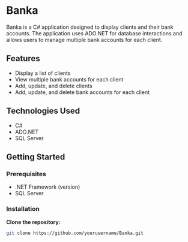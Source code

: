# Banka

Banka is a C# application designed to display clients and their bank accounts. The application uses ADO.NET for database interactions and allows users to manage multiple bank accounts for each client.

## Features

- Display a list of clients
- View multiple bank accounts for each client
- Add, update, and delete clients
- Add, update, and delete bank accounts for each client

## Technologies Used

- C#
- ADO.NET
- SQL Server

## Getting Started

### Prerequisites

- .NET Framework (version)
- SQL Server

### Installation

**Clone the repository:**

   ```sh
   git clone https://github.com/yourusername/Banka.git
